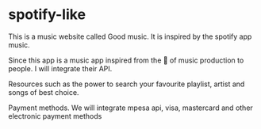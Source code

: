 # spotify-like
This is a music website called Good music.
It is inspired by the spotify app music.

Since this app is a music app inspired from the 🐐 of music production to people. I will integrate their API.

Resources such as the power to search your favourite playlist, artist and songs of best choice.

Payment methods.
We will integrate mpesa api, visa, mastercard and other electronic payment methods